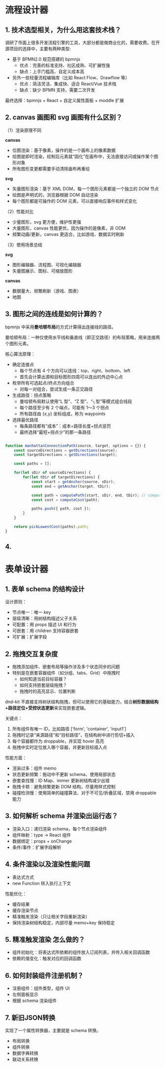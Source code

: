 # 流程设计器

## 1. 技术选型相关，为什么用这套技术栈？

调研了市面上很多开发流程引擎的工具，大部分都是做商业化的，需要收费。在开源项目的选择中，主要有两种类型:

- 基于 BPMN2.0 规范搭建的 bpmnjs
    - 优点：完善的标准支持、社区成熟、可扩展性强
    - 缺点：上手门槛高、自定义成本高
- 另外一些轻量流程编辑库（比如 React Flow、Drawflow 等）
    - 优点：简洁灵活、集成快、适合 React/Vue 技术栈
    - 缺点：缺少 BPMN 支持，需要二次开发

最终选择：bpmnjs + React + 自定义属性面板 + moddle 扩展

## 2. canvas 画图和 svg 画图有什么区别？

（1）渲染原理不同

**canvas**
- 位图渲染：基于像素，操作的是一个画布上的像素数据
- 绘图是即时渲染，绘制后元素就“固化”在画布中，无法直接访问或操作某个图形对象
- 所有图形变更都需要手动清除画布再重绘

**svg**
- 矢量图形渲染：基于 XML DOM，每一个图形元素都是一个独立的 DOM 节点
- 绘图是声明式的，浏览器根据 DOM 自动渲染
- 每个图形都是可操作的 DOM 元素，可以直接响应事件和样式变化

（2）性能对比

- 少量图形，svg 更方便，维护性更强
- 大量图形，canvas 性能更优，因为操作的是像素，非 ODM
- 频繁动画/更新，canvas 更适合，比如游戏、数据实时刷新

（3）使用场景总结

**svg**
- 图形编辑器、流程图、可视化编辑器
- 矢量图展示、图标、可缩放图形

**canvas**
- 数据量大、频繁刷新（游戏、图表）
- 地图

## 3. 图形之间的连线是如何计算的？

bpmnjs 中采用**曼哈顿布局**的方式计算得出连接线的路径。

曼哈顿布局：一种仅使用水平线和垂直线（即正交路径）的布局策略，用来连接两个图形元素。

核心算法原理：

- 确定连接点
    - 每个节点有 4 个方向可以连线：top、right、bottom、left
    - 首先会计算出源和目标图形四周可以连出的外边中心点
- 枚举所有可选起点/终点方向组合
    - 对每一对组合，尝试生成一条正交路径
- 生成路径：拐点策略
    - 曼哈顿布局默认使用“L 型”、“Z 型”、“┐型”等模式组合线段
    - 每个路径至少有 2 个端点，可能有 1～3 个拐点
    - 所有路径由 {x,y} 坐标组成，称为 waypoints
- 选择最优路径
    - 每条路径都有“成本”：成本=路径长度+拐点惩罚
    - 最终选择“最短+拐点少”的那一条路径

```javascript

function manhattanConnectionPath(source, target, options = {}) {
    const sourceDirections = getDirections(source);
    const targetDirections = getDirections(target);

    const paths = [];

    for(let sDir of sourceDirections) {
        for(let tDir of targetDirections) {
            const start = getAnchor(source, sDir);
            const end = getAnchor(target, tDir);

            const path = computePath(start, sDir, end, tDir); // computePath 计算可能出现的拐点坐标
            const cost = computeCost(path);

            paths.push({ path, cost });
        }
    }

    return pickLowestCost(paths).path;
}

```

## 4. 

# 表单设计器

## 1. 表单 schema 的结构设计

设计原则：
- 节点唯一：唯一 key
- 层级清晰：用树结构描述父子关系
- 可配置：用 props 描述 UI 和行为
- 可嵌套：用 children 支持容器嵌套
- 可扩展：扩展字段


## 2. 拖拽交互复杂度

- 拖拽添加组件、嵌套布局等操作涉及多个状态同步的问题
- 特别是在嵌套容器组件（如分组、tabs、Grid）中拖拽时
    - 如何知道当前目标容器？
    - 如何支持嵌套层级拖拽？
    - 拖拽时的高亮显示、位置判断

dnd-kit 不直接支持树状结构拖拽，但可以使用它的基础能力，结合**树形数据结构+路径定位+受控状态更新**来实现嵌套逻辑。

关键点：
1. 所有组件有唯一 ID，比如路径 ['form', 'container', 'input1']
2. 拖拽时记录“来源路径”和“目标路径”，在结构树中进行剪切+插入
3. 每个容器都作为 droppable，并实现 hover 高亮
4. 拖拽中实时定位放入哪个容器，并更新目标插入点

性能方面：
- 渲染过多：组件 memo
- 状态更新频繁：拖动中不更新 schema、使用局部状态
- 嵌套查找慢：ID Map、immer 更新树结构减少出错
- 拖拽卡顿：避免频繁更新 DOM 结构，尽量用样式控制
- 碰撞检测慢：使用简单的碰撞算法、对于不可见/折叠区域，禁用 droppable 能力


## 3. 如何解析 schema 并渲染出运行态？

- 渲染入口：递归渲染 schema，每个节点渲染组件
- 组件映射：type -> React 组件
- 数据绑定：props + onChange
- 条件/事件：扩展字段解析

## 4. 条件渲染以及渲染性能问题

- 表达式方式
- new Function 转入执行上下文

性能优化：
- 缓存结果
- 缓存渲染节点
- 精准触发渲染（只让相关字段重新渲染）
- 保持渲染树结构稳定，内部尽量 memo+key 保持稳定

## 5. 精准触发渲染 怎么做的？

- 组件初始化：将表达式所依赖的组件放入订阅列表，并传入相关回调函数
- 依赖的值变化：触发对应的回调函数

## 6. 如何封装组件注册机制？

- 注册组件：组件类型，组件 UI
- 左侧面板显示
- 根据 schema 渲染组件

## 7. 新旧JSON转换

实现了一个属性转换器，主要就是 schema 转换。

- 布局转换
- 组件转换
- 数据字典转换
- 联动关系转换
